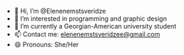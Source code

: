 - 👋 Hi, I’m @Elenenemstsveridze
- 👀 I’m interested in programming and graphic design
- 🌱 I’m currently a Georgian-American university student
- 📫 Contact me: elenenemstsveridzee@gmail.com
- 😄 Pronouns: She/Her

<!---
Elenenemstsveridze/Elenenemstsveridze is a ✨ special ✨ repository because its `README.md` (this file) appears on your GitHub profile.
You can click the Preview link to take a look at your changes.
--->
